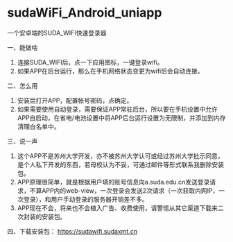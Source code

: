 # sudaWiFi_Android_uniapp
一个安卓端的SUDA_WIFI快速登录器

一、能做啥
1. 连接SUDA_WIFI后，点一下应用图标，一键登录wifi。
2. 如果APP在后台运行，那么在手机网络状态变更为wifi后会自动连接。

二、怎么用
1. 安装后打开APP，配置帐号密码，点确定。
2. 如果需要使用自动登录，需要保证APP常驻后台，所以要在手机设置中允许APP自启动，在省电/电池设置中将APP后台运行设置为无限制，并添加到内存清理白名单中。

三、说一声
1. 这个APP不是苏州大学开发，亦不被苏州大学认可或经过苏州大学批示同意，是个人私下开发的东西，若母校认为不妥，可通过邮件等形式联系我删除安装包。
2. APP原理很简单，就是根据用户填的账号信息向a.suda.edu.cn发送登录请求，不算APP内的web-view，一次登录会发送2次请求（一次获取内网IP，一次登录），和用户手动登录的服务器开销差不多。
3. APP现在不会，将来也不会植入广告、收费使用，请警惕从其它渠道下载来二次封装的安装包。

四、下载安装包：
https://sudawifi.sudaxmt.cn
